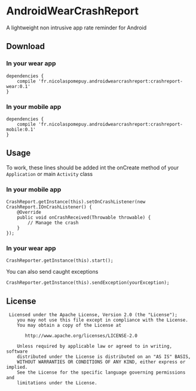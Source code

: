 AndroidWearCrashReport
======================
A lightweight non intrusive app rate reminder for Android


## Download

### In your wear app
```
dependencies {
    compile 'fr.nicolaspomepuy.androidwearcrashreport:crashreport-wear:0.1'
}
```

### In your mobile app
```
dependencies {
    compile 'fr.nicolaspomepuy.androidwearcrashreport:crashreport-mobile:0.1'
}
```

## Usage

To work, these lines should be added int the onCreate method of your ```Application``` or main ```Activity``` class

### In your mobile app
```
CrashReport.getInstance(this).setOnCrashListener(new CrashReport.IOnCrashListener() {
    @Override
    public void onCrashReceived(Throwable throwable) {
        // Manage the crash
    }
});
```

### In your wear app
```
CrashReporter.getInstance(this).start();
```

You can also send caught exceptions

```
CrashReporter.getInstance(this).sendException(yourException);
```

## License

```
 Licensed under the Apache License, Version 2.0 (the "License");
    you may not use this file except in compliance with the License.
    You may obtain a copy of the License at

       http://www.apache.org/licenses/LICENSE-2.0

    Unless required by applicable law or agreed to in writing, software
    distributed under the License is distributed on an "AS IS" BASIS,
    WITHOUT WARRANTIES OR CONDITIONS OF ANY KIND, either express or implied.
    See the License for the specific language governing permissions and
    limitations under the License.
```
